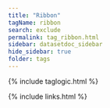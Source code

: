 ```yaml
---
title: "Ribbon"
tagName: ribbon
search: exclude
permalink: tag_ribbon.html
sidebar: datasetdoc_sidebar
hide_sidebar: true
folder: tags
---
```

{% include taglogic.html %}

{% include links.html %}
